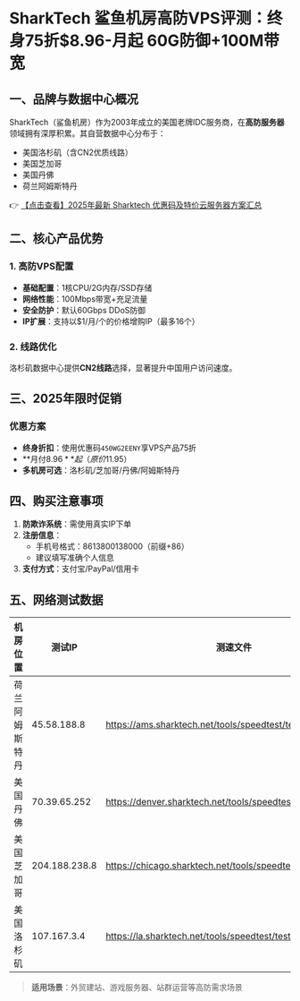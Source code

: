 # SharkTech 鲨鱼机房高防VPS评测：终身75折$8.96-月起 60G防御+100M带宽

## 一、品牌与数据中心概况

SharkTech（鲨鱼机房）作为2003年成立的美国老牌IDC服务商，在**高防服务器**领域拥有深厚积累。其自营数据中心分布于：
- 美国洛杉矶（含CN2优质线路）
- 美国芝加哥
- 美国丹佛
- 荷兰阿姆斯特丹

👉 [【点击查看】2025年最新 Sharktech 优惠码及特价云服务器方案汇总](https://bit.ly/Sharktech)

## 二、核心产品优势

### 1. 高防VPS配置
- **基础配置**：1核CPU/2G内存/SSD存储
- **网络性能**：100Mbps带宽+充足流量
- **安全防护**：默认60Gbps DDoS防御
- **IP扩展**：支持以$1/月/个的价格增购IP（最多16个）

### 2. 线路优化
洛杉矶数据中心提供**CN2线路**选择，显著提升中国用户访问速度。

## 三、2025年限时促销

### 优惠方案
- **终身折扣**：使用优惠码`450WG2EENY`享VPS产品75折
- **月付$8.96**起（原价$11.95）
- **多机房可选**：洛杉矶/芝加哥/丹佛/阿姆斯特丹

## 四、购买注意事项
1. **防欺诈系统**：需使用真实IP下单
2. **注册信息**：
   - 手机号格式：8613800138000（前缀+86）
   - 建议填写准确个人信息
3. **支付方式**：支付宝/PayPal/信用卡

## 五、网络测试数据
| 机房位置       | 测试IP        | 测速文件                           |
|----------------|---------------|------------------------------------|
| 荷兰阿姆斯特丹 | 45.58.188.8   | https://ams.sharktech.net/tools/speedtest/testfile100.zip |
| 美国丹佛       | 70.39.65.252  | https://denver.sharktech.net/tools/speedtest/testfile100.zip |
| 美国芝加哥     | 204.188.238.8 | https://chicago.sharktech.net/tools/speedtest/testfile100.zip |
| 美国洛杉矶     | 107.167.3.4   | https://la.sharktech.net/tools/speedtest/testfile100.zip |

> **适用场景**：外贸建站、游戏服务器、站群运营等高防需求场景
